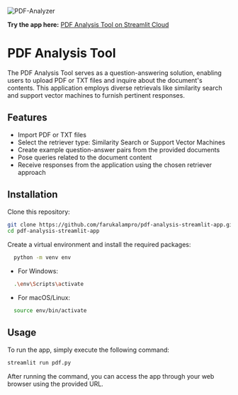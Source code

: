 
![PDF-Analyzer](https://github.com/farukalampro/pdf-analysis-streamlit-app/assets/92469073/0adc9c1a-a273-458b-9fb3-ad9b6dba2f4b)


**Try the app here:** [PDF Analysis Tool on Streamlit Cloud](https://pdf-analysis-tool.streamlit.app/)

# PDF Analysis Tool

The PDF Analysis Tool serves as a question-answering solution, enabling users to upload PDF or TXT files and inquire about the document's contents. This application employs diverse retrievals like similarity search and support vector machines to furnish pertinent responses.

## Features

- Import PDF or TXT files
- Select the retriever type: Similarity Search or Support Vector Machines
- Create example question-answer pairs from the provided documents
- Pose queries related to the document content
- Receive responses from the application using the chosen retriever approach

## Installation

Clone this repository:

```bash
git clone https://github.com/farukalampro/pdf-analysis-streamlit-app.git
cd pdf-analysis-streamlit-app
```

Create a virtual environment and install the required packages:

```bash
  python -m venv env
```
 - For Windows:
```bash
  .\env\Scripts\activate
```
 - For macOS/Linux:
```bash
  source env/bin/activate
```

## Usage
To run the app, simply execute the following command:

```bash
streamlit run pdf.py
```

After running the command, you can access the app through your web browser using the provided URL.


